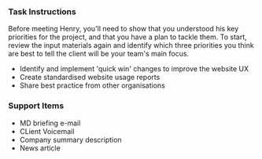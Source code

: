 ### Task Instructions

Before meeting Henry, you'll need to show that you understood his key priorities for the project, and that you have a plan to tackle them.
To start, review the input materials again and identify which three priorities you think are best to tell the client will be your team's main focus.

- Identify and implement 'quick win' changes to improve the website UX
- Create standardised website usage reports
- Share best practice from other organisations

### Support Items
- MD briefing e-mail
- CLient Voicemail
- Company summary description
- News article
